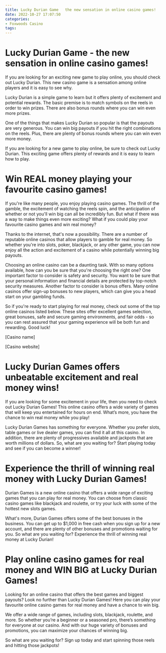 ```yaml
---
title: Lucky Durian Game   the new sensation in online casino games!
date: 2022-10-27 17:07:50
categories:
- Foxwoods Casino
tags:
---
```



# Lucky Durian Game - the new sensation in online casino games!

If you are looking for an exciting new game to play online, you should check out Lucky Durian. This new casino game is a sensation among online players and it is easy to see why.

Lucky Durian is a simple game to learn but it offers plenty of excitement and potential rewards. The basic premise is to match symbols on the reels in order to win prizes. There are also bonus rounds where you can win even more prizes.

One of the things that makes Lucky Durian so popular is that the payouts are very generous. You can win big payouts if you hit the right combinations on the reels. Plus, there are plenty of bonus rounds where you can win even more money.

If you are looking for a new game to play online, be sure to check out Lucky Durian. This exciting game offers plenty of rewards and it is easy to learn how to play.

#  Win REAL money playing your favourite casino games!

If you're like many people, you enjoy playing casino games. The thrill of the gamble, the excitement of watching the reels spin, and the anticipation of whether or not you'll win big can all be incredibly fun. But what if there was a way to make things even more exciting? What if you could play your favourite casino games and win real money?

Thanks to the internet, that's now a possibility. There are a number of reputable online casinos that allow players to gamble for real money. So whether you're into slots, poker, blackjack, or any other game, you can now enjoy all the action and excitement of a casino while potentially winning big payouts.

Choosing an online casino can be a daunting task. With so many options available, how can you be sure that you're choosing the right one? One important factor to consider is safety and security. You want to be sure that your personal information and financial details are protected by top-notch security measures. Another factor to consider is bonus offers. Many online casinos offer sign-up bonuses to new players, which can give you a head start on your gambling funds.

So if you're ready to start playing for real money, check out some of the top online casinos listed below. These sites offer excellent games selection, great bonuses, safe and secure gaming environments, and fair odds - so you can rest assured that your gaming experience will be both fun and rewarding. Good luck!

[Casino name]

[Casino website]

# Lucky Durian Games offers unbeatable excitement and real money wins!

If you are looking for some excitement in your life, then you need to check out Lucky Durian Games! This online casino offers a wide variety of games that will keep you entertained for hours on end. What’s more, you have the chance to win real money while you play!

Lucky Durian Games has something for everyone. Whether you prefer slots, table games or live dealer games, you can find it all at this casino. In addition, there are plenty of progressives available and jackpots that are worth millions of dollars. So, what are you waiting for? Start playing today and see if you can become a winner!

# Experience the thrill of winning real money with Lucky Durian Games!

Durian Games is a new online casino that offers a wide range of exciting games that you can play for real money. You can choose from classic casino games like blackjack and roulette, or try your luck with some of the hottest new slots games.

What's more, Durian Games offers some of the best bonuses in the business. You can get up to $1,000 in free cash when you sign up for a new account, and there are plenty of other bonuses and promotions waiting for you. So what are you waiting for? Experience the thrill of winning real money at Lucky Durian!

#  Play online casino games for real money and WIN BIG at Lucky Durian Games!

Looking for an online casino that offers the best games and biggest payouts? Look no further than Lucky Durian Games! Here you can play your favourite online casino games for real money and have a chance to win big.

We offer a wide range of games, including slots, blackjack, roulette, and more. So whether you’re a beginner or a seasoned pro, there’s something for everyone at our casino. And with our huge variety of bonuses and promotions, you can maximize your chances of winning big.

So what are you waiting for? Sign up today and start spinning those reels and hitting those jackpots!